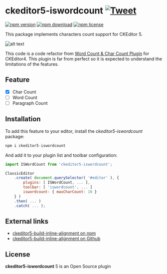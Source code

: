 # ckeditor5-iswordcount [![Tweet](https://img.shields.io/twitter/url/http/shields.io.svg?style=social)](https://twitter.com/intent/tweet?text=Check%20out%20ckeditor5-iswordcount%20on%20GitHub&url=https://github.com/isatria/ckeditor5-iswordcount)

[![npm version](https://badge.fury.io/js/ckeditor5-iswordcount.svg)](https://www.npmjs.com/package/ckeditor5-iswordcount)
[![npm download](https://img.shields.io/npm/dt/ckeditor5-iswordcount.svg)](https://www.npmjs.com/package/ckeditor5-iswordcount)
[![npm license](https://img.shields.io/npm/l/ckeditor5-iswordcount.svg)](https://www.npmjs.com/package/ckeditor5-iswordcount)

This package implements characters count support for CKEditor 5.

![alt text](https://i.ibb.co/2K7L2pD/Screenshot-2019-05-31-at-11-51-37-PM.png)

This code is a code refactor from [Word Count & Char Count Plugin](https://ckeditor.com/cke4/addon/wordcount) for CKEditor4. This plugin is far from perfect so it is expected to understand the limitations of the features.

## **Feature**
 
- [x] Char Count
- [ ] Word Count
- [ ] Paragraph Count

## **Installation**

To add this feature to your editor, install the _ckeditor5-iswordcount_ package:

```javascript
npm i ckeditor5-iswordcount
```

And add it to your plugin list and toolbar configuration:

```javascript
import ISWordCount from 'ckeditor5-iswordcount';

ClassicEditor
    .create( document.querySelector( '#editor' ), {
        plugins: [ ISWordCount, ... ],
        toolbar: [ 'iswordcount', ... ]
        iswordcount: { maxCharCount: 10 }
    } )
    .then( ... )
    .catch( ... );
```

## **External links**

- [ckeditor5-build-inline-alignment on npm](https://www.npmjs.com/package/ckeditor5-build-inline-alignment)
- [ckeditor5-build-inline-alignment on Github](https://github.com/isatria/ckeditor5-build-inline-alignment)

## **License**

**ckeditor5-iswordcount** 5 is an Open Source plugin
